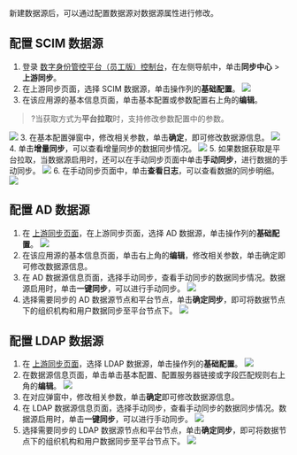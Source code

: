 新建数据源后，可以通过配置数据源对数据源属性进行修改。

## 配置 SCIM 数据源
1. 登录 [数字身份管控平台（员工版）控制台](https://console.cloud.tencent.com/eiam)，在左侧导航中，单击**同步中心** > **上游同步**。
1. 在上游同步页面，选择 SCIM 数据源，单击操作列的**基础配置**。
![](https://qcloudimg.tencent-cloud.cn/raw/c2a6708ed9781e52f46a4192f526b1c9.png)
2. 在该应用源的基本信息页面，单击基本配置或参数配置右上角的**编辑**。
>?当获取方式为**平台拉取**时，支持修改参数配置中的参数。
>
![](https://qcloudimg.tencent-cloud.cn/raw/117728f4755fc98d8517ab4b7c0bca83.png)
3. 在基本配置弹窗中，修改相关参数，单击**确定**，即可修改数据源信息。
![](https://qcloudimg.tencent-cloud.cn/raw/aad09fb88750ce845beca8d875c6fb96.png)
4. 单击**增量同步**，可以查看增量同步的数据同步情况。
![](https://qcloudimg.tencent-cloud.cn/raw/750a3e276827fb0ba0e19227d9989b79.png)
5. 如果数据获取是平台拉取，当数据源启用时，还可以在手动同步页面中单击**手动同步**，进行数据的手动同步。
![](https://qcloudimg.tencent-cloud.cn/raw/eb1f73827da4b5a44de53b045a18c062.png)
6. 在手动同步页面中，单击**查看日志**，可以查看数据的同步明细。
![](https://qcloudimg.tencent-cloud.cn/raw/27e6eef31f9ea09e067b696233d5ec1b.png)

## 配置 AD 数据源
1. 在 [上游同步页面](https://console.cloud.tencent.com/eiam/sync-center/upstream)，在上游同步页面，选择 AD 数据源，单击操作列的**基础配置**。
![](https://qcloudimg.tencent-cloud.cn/raw/e35646212bf48fd98081f910d7f8a959.png)
3. 在该应用源的基本信息页面，单击右上角的**编辑**，修改相关参数，单击确定即可修改数据源信息。
4. 在 AD 数据源信息页面，选择手动同步，查看手动同步的数据同步情况。数据源启用时，单击**一键同步**，可以进行手动同步。
![](https://qcloudimg.tencent-cloud.cn/raw/e7e4b6805a619d544312abfaba21bb9d.png)
5. 选择需要同步的 AD 数据源节点和平台节点，单击**确定同步**，即可将数据节点下的组织机构和用户数据同步至平台节点下。
![](https://qcloudimg.tencent-cloud.cn/raw/c00592c254bf2a49dab51dd272997e90.png)

## 配置 LDAP 数据源
1. 在 [上游同步页面](https://console.cloud.tencent.com/eiam/sync-center/upstream)，选择 LDAP 数据源，单击操作列的**基础配置**。
![](https://qcloudimg.tencent-cloud.cn/raw/e35646212bf48fd98081f910d7f8a959.png)
2. 在数据源信息页面，单击单击基本配置、配置服务器链接或字段匹配规则右上角的**编辑**。
![](https://qcloudimg.tencent-cloud.cn/raw/2c0843fc0a33166e6582f318b076ba65.png)
3. 在对应弹窗中，修改相关参数，单击**确定**即可修改数据源信息。
4. 在 LDAP 数据源信息页面，选择手动同步，查看手动同步的数据同步情况。数据源启用时，单击**一键同步**，可以进行手动同步。
![](https://qcloudimg.tencent-cloud.cn/raw/56bb1028730b2d8595584d9f29f8b925.png)
5. 选择需要同步的 LDAP 数据源节点和平台节点，单击**确定同步**，即可将数据节点下的组织机构和用户数据同步至平台节点下。
![](https://qcloudimg.tencent-cloud.cn/raw/01e5be6c71aa22280cc2c51781eb002d.png)
